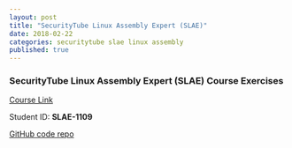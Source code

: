 ```yaml
---
layout: post
title: "SecurityTube Linux Assembly Expert (SLAE)"
date: 2018-02-22
categories: securitytube slae linux assembly
published: true
---
```


### SecurityTube Linux Assembly Expert (SLAE) Course Exercises

[Course Link](https://www.pentesteracademy.com/course?id=3)

Student ID: **SLAE-1109**

[GitHub code repo](https://github.com/wsummerhill/SLAE)

